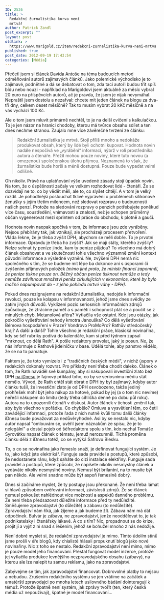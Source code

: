 ```yaml
---
ID: 2526
title: >
  Redakční žurnalistika kurva není
  mrtvá!
author: Patrick Zandl
post_excerpt: ""
layout: post
oldlink: >
  https://www.marigold.cz/item/redakcni-zurnalistika-kurva-neni-mrtva
published: true
post_date: 2012-09-19 17:43:54
categories: [Média]
---
```

<p>Přečetl jsem si <a href="http://www.lupa.cz/clanky/jak-se-zmeni-media-noviny-kupovat-nebudeme-budoucnost-zurnalistiky-je-ale-ruzova/" target="_self" title="">článek Davida Antoše</a> na téma budoucích metod odměňování autorů zajímavých článků. Jako polemické východisko je to zajímavé, podnětné a dá se debatovat o tom, zda tací autoři budou třít spíš bídu nebo nouzi - například na Marigoldovi jsem aktuálně za měsíc vybral 20 euro na příspěvcích autorů, ač je pravda, že jsem je nijak nevymáhal. Nepraštil jsem dostolu a nezařval: chcete mít jeden článek na blogu za dva-tři dny, celkem deset měsíčně? Tak to musím vybrat 20 kKč měsíčně a na vás vychází 100 Kč.</p>


<!--more--><p>Ale o tom jsem mluvit primárně nechtěl, to je na delší cvičení s kalkulačkou. To je jen názor na hranici chodoby, kterou má tvůrce obsahu sdílet a ten dnes nechme stranou. Zaujalo mne více závěrečné tvrzení ze článku: </p>


<blockquote><p>Redakční žurnalistika je mrtvá. Stojí příliš mnoho a nedokáže produkovat obsah, který by lidé byli ochotni kupovat. Hodnota novin nadále nespočívá ve „vyrábění“ informací, nýbrž v roli prostředníka autora a čtenáře. Přežít mohou pouze noviny, které tuto novou (a omezenou) společenskou úlohu přijmou. Neznamená to však, že žurnalistika bude horší a méně dostupná. Pouze bude vypadat velmi odlišně.</p>
</blockquote>

<p>Oh nikoliv. Právě na uplatňování výše uvedené zásady stojí úpadek novin. Na tom, že o úspěšnosti začaly ve velkém rozhodovat lidé - čtenáři. Že se dozvídají ne to, co by vědět měli, ale to, co slyšet chtějí. A v tom je velký rozdíl. Je pohodlnější poslouchat tklivé vyprávění o problémech silikonové ženušky s jejím třetím milencem, než sledovat rozpravu o budoucnosti našich penzí. Protože na sledování rozpravy o penzích potřebujete poněkud více času, soustředění, vnímavosti a znalostí, než je schopen průměrný občan vygenerovat mezi sprintem od práce do obchodu, k plotně a gauči. </p>


<p>Hodnota novin naopak spočívá v tom, že informace jsou zde vyráběny. Nejsou přebírány tak, jak vznikají, ale procházejí procesem přetvoření. Vláda řekne, že je třeba zvýšit DPH, abychom se měli dobře. To je prvotní informace. Opravdu je třeba ho zvýšit? Jak se mají státy, kterého zvýšily? Nelze sehnat ty peníze jinde, kam ty peníze půjdou? To všechno má dobrý článek obsahovat a ve skutečnosti tohle všechno významně změní kontext původní informace a výsledné vyznění. Ne, zvýšení DPH nemá nic společného s tím, že se budeme mít lépe ba dokonce ani s úsporami či zvýšením příjmových položek <em>(mimo jiné proto, že ministr financí zapomněl, že peníze tiskne pouze on. Běžný občan peníze tisknout nemůže a tedy nemůže zdvihnout množství peněz cirkulujících v ekonomice, které by bylo možné napumpovat do - z jeho pohledu mrtvé váhy - DPH).</em></p>


<p>Pokud dnes rezignujeme na redakční žurnalistiku, nedojde k informační revoluci, pouze ke kolapsu v informovanosti, jehož jsme dnes svědky ze zatím jiných důvodů. Vyklízení pozic seriosních informačních zdrojů způsobuje, že ztrácíme paměť a s pamětí i schopnost ptát se a poučit se z minulých chyb. Metanolová aféra? Vytlačila vše ostatní. Kde jsou otázky, jak pokročilo vyšetřování nehody kmotra Janouška? Co dělá vyšetřování Bémova hospodaření v Praze? Vondrovo ProMoPro? Rathův středočeský kraj? A další a další? Tohle všechno je redakční práce, klasická novinařina, kdy se šéf rubriky podívá do kalendáře, kam si před týdnem zapsal "mrknout, co dělá Rath". A pošle redaktory provolat, jaký je posun. Ne, že nás informuje o Rathově jídelníčku v base. Udělá tohle,  aby panstvo vědělo, že se na to pamatuje. </p>


<p>Faktem je, že toto vymizelo i z "tradičních českých médií", v nichž úspory v redakcích dokonaly rozvrat. Pro příklady není třeba chodit daleko. Článek o tom, že Rath naváděl své kumpány, aby si nakupovali investiční zlato bez DPH <a href="http://zpravy.idnes.cz/zlute-pekne-penizky-davida-ratha-d4f-/domaci.aspx?c=A120903_221339_domaci_ert" target="_self" title="">na iDnesu</a> je fajnový příklad toho, co by se seriosnímu médiu stát nemělo. Vývod, že Rath chtěl stát obrat o DPH by byl zajímavý, kdyby autor článku tušil, že investiční zlato je od DPH osvobozeno, takže jediný prohřešek mohl být jeho nákup za hotové, pokud by jej (a o tom nic nevíme) neřešli nákupem do limitu (tedy třeba cihlička denně po dobu půl roku). Autora na to upozornili čtenáři v diskusi. Autor článek v tichosti změnil tak, aby bylo všechno v pořádku. Co chybělo? Omluva a vysvětlení těm, co četli zavádějící informaci, protože řada z nich nutně kvůli tomu další články iDnesu bude považovat za nedůvěryhodné. Asi by se nestalo nic, kdyby autor napsal "omlouvám se, uvěřil jsem náznakům ze spisu, že je to nelegální" a dostal pojeb od šéfredaktora spolu s tím, kdo nechal Tomáše Syrovátku napsat článek o tématu, jemuž nerozumněl. Tichá proměna článku dělá z iDnesu totéž, co se vytýká Šafrovu Blesku. </p>


<p>To, o co se novinařina jako řemeslo snaží, je definovat fungující systém. Je to, jako když jste elektrikář. Funguje sada pravidel a postupů, které způsobí, že nedostanete ránu, když saháte do cizí instalace elektřiny. Funguje sada pravidel a postupů, které způsobí, že napíšete nikoliv nesmyslný článek a vydáváte nikoliv nesmyslné noviny. Nemusí být brilantní, na to musíte být pan někdo. Ale velmi snadno může být aspoň řemeslně dobrý. </p>


<p>Dnes si začínáme myslet, že ty postupy jsou překonané. Že není třeba lámat si hlavů způsobem ověřování informací, závislostí zdrojů. Že se článek nemusí pokoušet nahlédnout více možností a aspektů danného problému. Že není třeba předsazovat důležité informace před ty nedůležité. Směšujeme zpravodajství (to důležité) a zábavu (to nedůležité). Zpravodajství nám říká, jak žijeme a jak budeme žít. Zábava nám má dát odpočinek. Bulvár je zábava, ne zpravodajství, jenže neoddělovat to, je tak podnikatelsky i čtenářsky lákavé. A co s tím? Nic, propadnout se do krize, projít jí a vyjít z ní snad s řešením, jehož se bohužel mnoho z nás nedožije. </p>


<p>Není dobré myslet si, že redakční zpravodajství je mimo. Tímto údolím stínů jsme prošli v éře blogů, kdy chialisté hlásali propuknutí blogů jako nové novinařiny. Nic z toho se nestalo. Redakční zpravodajství není mimo, mimo je pouze model jeho financování. Přestal fungovat model inzerce, protože jej vytlačila produkce levnějšího nezpravodajského obsahu (zábavy), na kterou ale lze nalepit tu samou reklamu, jako na zpravodajství. </p>


<p>Zabývejme se tím, jak zpravodajství financovat. Dobrovolné platby to nejsou a nebudou. Zrušením redakčního systému se jen vrátíme na začátek a amatérští zpravodajci po mnoha letech usilovného bádání dointeragují k témuž. Protože špatně není systém, jak zprávy tvořit (ten, který česká média už nepoužívají), špatně je model financování...</p>


<p>&nbsp;</p>
